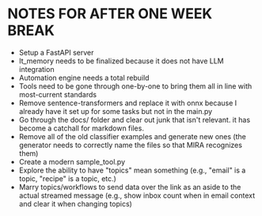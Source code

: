 # NOTES FOR AFTER ONE WEEK BREAK

- Setup a FastAPI server
- lt_memory needs to be finalized because it does not have LLM integration
- Automation engine needs a total rebuild
- Tools need to be gone through one-by-one to bring them all in line with most-current standards
- Remove sentence-transformers and replace it with onnx because I already have it set up for some tasks but not in the main.py
- Go through the docs/ folder and clear out junk that isn't relevant. it has become a catchall for markdown files.
- Remove all of the old classifier examples and generate new ones (the generator needs to correctly name the files so that MIRA recognizes them)
- Create a modern sample_tool.py
- Explore the ability to have "topics" mean something (e.g., "email" is a topic, "recipe" is a topic, etc.)
- Marry topics/workflows to send data over the link as an aside to the actual streamed message (e.g., show inbox count when in email context and clear it when changing topics)